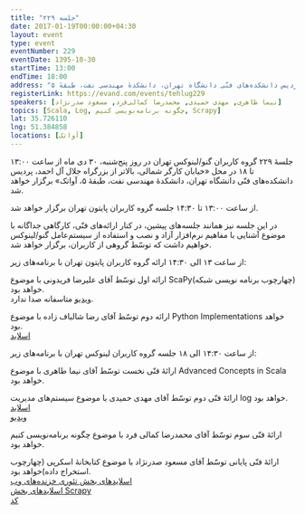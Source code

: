 ```yaml
---
title: "جلسه ۲۲۹"
date: 2017-01-19T00:00:00+04:30
layout: event
type: event
eventNumber: 229
eventDate: 1395-10-30
startTime: 13:00
endTime: 18:00
address: "خیابان کارگر شمالی، بالاتر از بزرگراه جلال آل‌احمد، پردیس دانشکده‌های فنّی دانشگاه تهران، دانشکدهٔ مهندسی نفت، طبقهٔ ۵"
registerLink: https://evand.com/events/tehlug229
speakers: [نیما طاهری, مهدی حمیدی, محمدرضا کمالی‌فرد, مسعود صدرنژاد]
topics: [Scala, Log, چگونه برنامه‌نویسی کنیم, Scrapy]
lat: 35.726110
lng: 51.384858
locations: [آواتک]
---
```

جلسهٔ ۲۲۹ گروه کاربران گنو/لینوکس تهران در روز پنج‌شنبه، ۳۰ دی ماه از ساعت ۱۳:۰۰ تا ۱۸ در محل «خیابان کارگر شمالی، بالاتر از بزرگراه جلال آل احمد، پردیس دانشکده‌های فنّی دانشگاه تهران، دانشکدهٔ مهندسی نفت، طبقهٔ ۵، آواتک» برگزار خواهد شد.

از ساعت ۱۳:۰۰ تا ۱۴:۳۰ جلسه گروه کاربران پایتون تهران برگزار خواهد شد.

در این جلسه نیز همانند جلسه‌‌های پیشین، در کنار ارائه‌های فنّی، کارگاهی جداگانه با موضوع آشنایی با مفاهیم نرم‌افزار آزاد و نصب و استفاده از سیستم‌عامل گنو/لینوکس خواهیم داشت که توسّط گروهی از کاربران، برگزار خواهد شد.

از ساعت ۱۳ الی ۱۴:۳۰ ارائه گروه کاربران پایتون تهران با برنامه‌های زیر:

ارائه اول توسّط آقای علیرضا فریدونی با موضوع ScaPy(چهارچوب برنامه نویسی شبکه) خواهد بود.  
[ویدیو](https://archive.org/details/Tehlug_229_Scapy) متاسفانه صدا ندارد.

ارائه دوم توسّط آقای رضا شالباف زاده با موضوع Python Implementations خواهد بود.  
[اسلاید](/events/presentations/229/python_implementations.odp)

از ساعت ۱۴:۳۰ الی ۱۸ جلسه گروه کاربران لینوکس تهران با برنامه‌های زیر:

ارائهٔ فنّی نخست توسّط آقای نیما طاهری با موضوع Advanced Concepts in Scala خواهد بود.  

ارائهٔ فنّی دوم توسّط آقای مهدی حمیدی با موضوع سیستم‌های مدیریت log خواهد بود.  
[اسلاید](/events/presentations/229/log_management_systems.odp)  
[ویدیو](https://archive.org/details/Tehlug_229_log_management_systems)

ارائهٔ فنّی سوم توسّط آقای محمدرضا کمالی فرد با موضوع چگونه برنامه‌نویسی کنیم خواهد بود.  

ارائهٔ فنّی پایانی توسّط آقای مسعود صدرنژاد با موضوع کتابخانهٔ اسکرپی (چهارچوب استخراج داده)خواهد بود.  
[اسلایدهای بخش تئوری خزنده‌های وب](/events/presentations/229/Crawler.pdf)  
[اسلایدهای بخش Scrapy](https://www.slideshare.net/franciscoyes/scrapy-42681497)  
[کد](/events/code/229/RequestsAndBeautifulSoupSampleCode.py)
